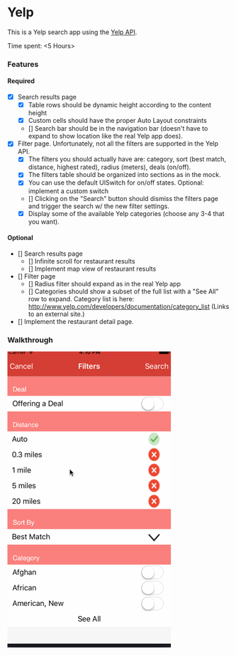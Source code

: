 # Yelp

This is a Yelp search app using the [Yelp API](http://developer.rottentomatoes.com/docs/read/JSON).

Time spent: <5 Hours>

### Features

#### Required

- [x] Search results page
   - [x] Table rows should be dynamic height according to the content height
   - [x] Custom cells should have the proper Auto Layout constraints
   - [] Search bar should be in the navigation bar (doesn't have to expand to show location like the real Yelp app does).
- [x] Filter page. Unfortunately, not all the filters are supported in the Yelp API.
   - [x] The filters you should actually have are: category, sort (best match, distance, highest rated), radius (meters), deals (on/off).
   - [x] The filters table should be organized into sections as in the mock.
   - [x] You can use the default UISwitch for on/off states. Optional: implement a custom switch
   - [] Clicking on the "Search" button should dismiss the filters page and trigger the search w/ the new filter settings.
   - [x] Display some of the available Yelp categories (choose any 3-4 that you want).

#### Optional

- [] Search results page
   - [] Infinite scroll for restaurant results
   - [] Implement map view of restaurant results
- [] Filter page
   - [] Radius filter should expand as in the real Yelp app
   - [] Categories should show a subset of the full list with a "See All" row to expand. Category list is here: http://www.yelp.com/developers/documentation/category_list (Links to an external site.)
- [] Implement the restaurant detail page.

### Walkthrough

![](Yelp.gif)